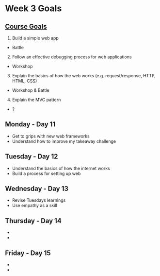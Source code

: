 # Week 3 Goals
## [Course Goals](https://github.com/makersacademy/course/blob/master/week_outlines.md)

1. Build a simple web app
* Battle
2. Follow an effective debugging process for web applications
* Workshop
3. Explain the basics of how the web works (e.g. request/response, HTTP, HTML, CSS)
* Workshop & Battle
4. Explain the MVC pattern
* ?

## Monday - Day 11
* Get to grips with new web frameworks
* Understand how to improve my takeaway challenge

## Tuesday - Day 12
* Understand the basics of how the internet works
* Build a process for setting up web 

## Wednesday - Day 13
* Revise Tuesdays learnings
* Use empathy as a skill

## Thursday - Day 14
*
*

## Friday - Day 15
*
*
